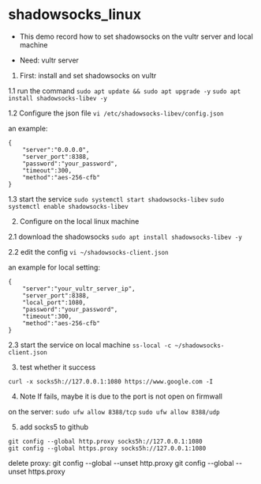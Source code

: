 # shadowsocks_linux

* This demo record how to set shadowsocks on the vultr server and local machine

* Need: vultr server

1. First: install and set shadowsocks on vultr

1.1 run the command
`sudo apt update && sudo apt upgrade -y`
`sudo apt install shadowsocks-libev -y`

1.2 Configure the json file
`vi /etc/shadowsocks-libev/config.json`

an example:

```
{
    "server":"0.0.0.0",
    "server_port":8388,
    "password":"your_password",
    "timeout":300,
    "method":"aes-256-cfb"
}
```

1.3 start the service
`sudo systemctl start shadowsocks-libev`
`sudo systemctl enable shadowsocks-libev`

2. Configure on the local linux machine

2.1 download the shadowsocks
`sudo apt install shadowsocks-libev -y`

2.2 edit the config
`vi ~/shadowsocks-client.json`

an example for local setting:
```
{
    "server":"your_vultr_server_ip",
    "server_port":8388,
    "local_port":1080,
    "password":"your_password",
    "timeout":300,
    "method":"aes-256-cfb"
}
```

2.3 start the service on local machine
`ss-local -c ~/shadowsocks-client.json`

3. test whether it success

`curl -x socks5h://127.0.0.1:1080 https://www.google.com -I`

4. Note
If fails, maybe it is due to the port is not open on firmwall

on the server:
`sudo ufw allow 8388/tcp`
`sudo ufw allow 8388/udp`

5. add socks5 to github
```
git config --global http.proxy socks5h://127.0.0.1:1080
git config --global https.proxy socks5h://127.0.0.1:1080
```

delete proxy:
git config --global --unset http.proxy
git config --global --unset https.proxy
